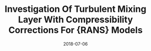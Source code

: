 ---
title: "Investigation Of Turbulent Mixing Layer With Compressibility Corrections For {RANS} Models"
collection: conferences
permalink: /conference/2018-turbulent-mixing-layer
excerpt: "Sharma, Vatsalya and Ashwani, Assam and Eswaran, Vinayak"
date: 2018-07-06
venue: "Proceedings of International Conference on Computational Fluid Dynamics (ICCFD)"
---